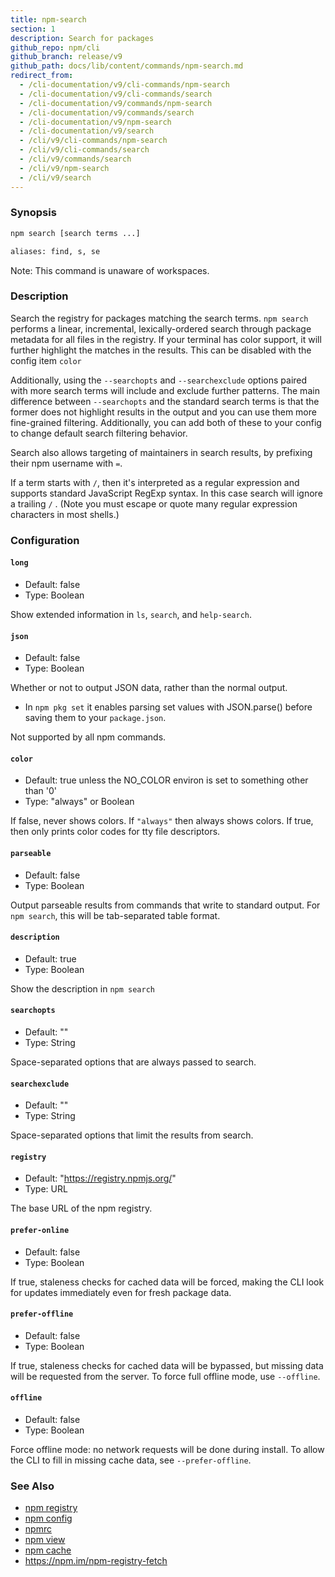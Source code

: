 ```yaml
---
title: npm-search
section: 1
description: Search for packages
github_repo: npm/cli
github_branch: release/v9
github_path: docs/lib/content/commands/npm-search.md
redirect_from:
  - /cli-documentation/v9/cli-commands/npm-search
  - /cli-documentation/v9/cli-commands/search
  - /cli-documentation/v9/commands/npm-search
  - /cli-documentation/v9/commands/search
  - /cli-documentation/v9/npm-search
  - /cli-documentation/v9/search
  - /cli/v9/cli-commands/npm-search
  - /cli/v9/cli-commands/search
  - /cli/v9/commands/search
  - /cli/v9/npm-search
  - /cli/v9/search
---
```


### Synopsis

```bash
npm search [search terms ...]

aliases: find, s, se
```

Note: This command is unaware of workspaces.

### Description

Search the registry for packages matching the search terms. `npm search` performs a linear, incremental, lexically-ordered search through package metadata for all files in the registry. If your terminal has color support, it will further highlight the matches in the results. This can be disabled with the config item `color`

Additionally, using the `--searchopts` and `--searchexclude` options paired with more search terms will include and exclude further patterns. The main difference between `--searchopts` and the standard search terms is that the former does not highlight results in the output and you can use them more fine-grained filtering. Additionally, you can add both of these to your config to change default search filtering behavior.

Search also allows targeting of maintainers in search results, by prefixing their npm username with `=`.

If a term starts with `/`, then it's interpreted as a regular expression and supports standard JavaScript RegExp syntax. In this case search will ignore a trailing `/` . (Note you must escape or quote many regular expression characters in most shells.)

### Configuration

#### `long`

- Default: false
- Type: Boolean

Show extended information in `ls`, `search`, and `help-search`.

#### `json`

- Default: false
- Type: Boolean

Whether or not to output JSON data, rather than the normal output.

- In `npm pkg set` it enables parsing set values with JSON.parse() before saving them to your `package.json`.

Not supported by all npm commands.

#### `color`

- Default: true unless the NO_COLOR environ is set to something other than '0'
- Type: "always" or Boolean

If false, never shows colors. If `"always"` then always shows colors. If true, then only prints color codes for tty file descriptors.

#### `parseable`

- Default: false
- Type: Boolean

Output parseable results from commands that write to standard output. For `npm search`, this will be tab-separated table format.

#### `description`

- Default: true
- Type: Boolean

Show the description in `npm search`

#### `searchopts`

- Default: ""
- Type: String

Space-separated options that are always passed to search.

#### `searchexclude`

- Default: ""
- Type: String

Space-separated options that limit the results from search.

#### `registry`

- Default: "https://registry.npmjs.org/"
- Type: URL

The base URL of the npm registry.

#### `prefer-online`

- Default: false
- Type: Boolean

If true, staleness checks for cached data will be forced, making the CLI look for updates immediately even for fresh package data.

#### `prefer-offline`

- Default: false
- Type: Boolean

If true, staleness checks for cached data will be bypassed, but missing data will be requested from the server. To force full offline mode, use `--offline`.

#### `offline`

- Default: false
- Type: Boolean

Force offline mode: no network requests will be done during install. To allow the CLI to fill in missing cache data, see `--prefer-offline`.

### See Also

- [npm registry](/cli/v9/using-npm/registry)
- [npm config](/cli/v9/commands/npm-config)
- [npmrc](/cli/v9/configuring-npm/npmrc)
- [npm view](/cli/v9/commands/npm-view)
- [npm cache](/cli/v9/commands/npm-cache)
- https://npm.im/npm-registry-fetch
